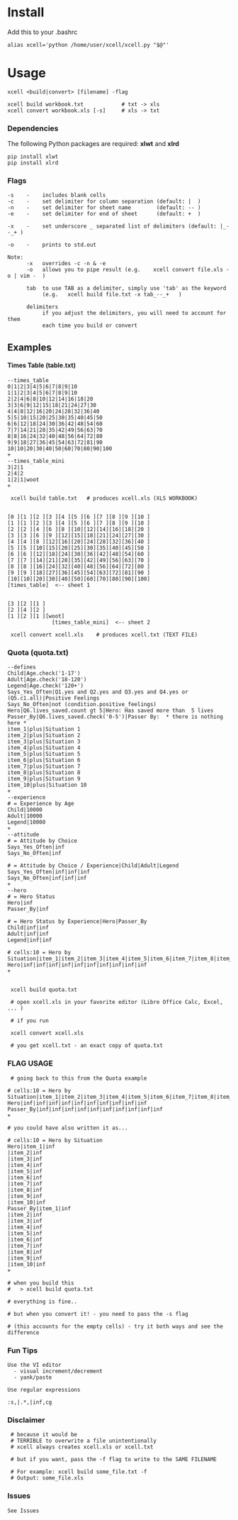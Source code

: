 # Install

Add this to your .bashrc

    alias xcell='python /home/user/xcell/xcell.py "$@"'

# Usage

    xcell <build|convert> [filename] -flag

    xcell build workbook.txt            # txt -> xls
    xcell convert workbook.xls [-s]     # xls -> txt

### Dependencies
The following Python packages are required: __xlwt__ and __xlrd__

    pip install xlwt
    pip install xlrd

### Flags

    -s    -    includes blank cells
    -c    -    set delimiter for column separation (default: |  )
    -n    -    set delimiter for sheet name        (default: -- )
    -e    -    set delimiter for end of sheet      (default: +  )
 
    -x    -    set underscore _ separated list of delimiters (default: |_--_+ )
    
    -o    -    prints to std.out
 
    Note:
          -x   overrides -c -n & -e
          -o   allows you to pipe result (e.g.    xcell convert file.xls -o | vim -  )

          tab  to use TAB as a delimiter, simply use 'tab' as the keyword
               (e.g.   xcell build file.txt -x tab_--_+   )

          delimiters
               if you adjust the delimiters, you will need to account for them 
               each time you build or convert


## Examples

#### Times Table (table.txt)

    --times_table
    0|1|2|3|4|5|6|7|8|9|10
    1|1|2|3|4|5|6|7|8|9|10
    2|2|4|6|8|10|12|14|16|18|20
    3|3|6|9|12|15|18|21|24|27|30
    4|4|8|12|16|20|24|28|32|36|40
    5|5|10|15|20|25|30|35|40|45|50
    6|6|12|18|24|30|36|42|48|54|60
    7|7|14|21|28|35|42|49|56|63|70
    8|8|16|24|32|40|48|56|64|72|80
    9|9|18|27|36|45|54|63|72|81|90
    10|10|20|30|40|50|60|70|80|90|100
    +
    --times_table_mini
    3|2|1
    2|4|2
    1|2|1|woot
    +

     xcell build table.txt   # produces xcell.xls (XLS WORKBOOK)

    
    [0 ][1 ][2 ][3 ][4 ][5 ][6 ][7 ][8 ][9 ][10 ]
    [1 ][1 ][2 ][3 ][4 ][5 ][6 ][7 ][8 ][9 ][10 ]
    [2 ][2 ][4 ][6 ][8 ][10][12][14][16][18][20 ]
    [3 ][3 ][6 ][9 ][12][15][18][21][24][27][30 ]
    [4 ][4 ][8 ][12][16][20][24][28][32][36][40 ]
    [5 ][5 ][10][15][20][25][30][35][40][45][50 ]
    [6 ][6 ][12][18][24][30][36][42][48][54][60 ]
    [7 ][7 ][14][21][28][35][42][49][56][63][70 ]
    [8 ][8 ][16][24][32][40][48][56][64][72][80 ]
    [9 ][9 ][18][27][36][45][54][63][72][81][90 ]
    [10][10][20][30][40][50][60][70][80][90][100]
    [times_table]  <-- sheet 1
    

    [3 ][2 ][1 ]
    [2 ][4 ][2 ]
    [1 ][2 ][1 ][woot]
                  [times_table_mini]  <-- sheet 2

     xcell convert xcell.xls    # produces xcell.txt (TEXT FILE)


### Quota (quota.txt)

    --defines
    Child|Age.check('1-17')
    Adult|Age.check('18-120')
    Legend|Age.check('120+')
    Says_Yes_Often|Q1.yes and Q2.yes and Q3.yes and Q4.yes or (Q5.c1.all)|Positive Feelings
    Says_No_Often|not (condition.positive_feelings)
    Hero|Q6.lives_saved.count gt 5|Hero: Has saved more than  5 lives
    Passer_By|Q6.lives_saved.check('0-5')|Passer By:  * there is nothing here *
    item_1|plus|Situation 1
    item_2|plus|Situation 2
    item_3|plus|Situation 3
    item_4|plus|Situation 4
    item_5|plus|Situation 5
    item_6|plus|Situation 6
    item_7|plus|Situation 7
    item_8|plus|Situation 8
    item_9|plus|Situation 9
    item_10|plus|Situation 10
    +
    --experience
    # = Experience by Age
    Child|10000
    Adult|10000
    Legend|10000
    +
    --attitude
    # = Attitude by Choice 
    Says_Yes_Often|inf
    Says_No_Often|inf

    # = Attitude by Choice / Experience|Child|Adult|Legend
    Says_Yes_Often|inf|inf|inf
    Says_No_Often|inf|inf|inf
    +
    --hero
    # = Hero Status
    Hero|inf
    Passer_By|inf

    # = Hero Status by Experience|Hero|Passer_By
    Child|inf|inf
    Adult|inf|inf
    Legend|inf|inf

    # cells:10 = Hero by Situation|item_1|item_2|item_3|item_4|item_5|item_6|item_7|item_8|item_9|item_10
    Hero|inf|inf|inf|inf|inf|inf|inf|inf|inf|inf
    +


     xcell build quota.txt

     # open xcell.xls in your favorite editor (Libre Office Calc, Excel, ... )

     # if you run

     xcell convert xcell.xls

     # you get xcell.txt - an exact copy of quota.txt


### FLAG USAGE

     # going back to this from the Quota example
    
    # cells:10 = Hero by Situation|item_1|item_2|item_3|item_4|item_5|item_6|item_7|item_8|item_9|item_10
    Hero|inf|inf|inf|inf|inf|inf|inf|inf|inf|inf
    Passer_By|inf|inf|inf|inf|inf|inf|inf|inf|inf|inf
    +

    # you could have also written it as...

    # cells:10 = Hero by Situation
    Hero|item_1|inf
    |item_2|inf
    |item_3|inf
    |item_4|inf
    |item_5|inf
    |item_6|inf
    |item_7|inf
    |item_8|inf
    |item_9|inf
    |item_10|inf
    Passer_By|item_1|inf
    |item_2|inf
    |item_3|inf
    |item_4|inf
    |item_5|inf
    |item_6|inf
    |item_7|inf
    |item_8|inf
    |item_9|inf
    |item_10|inf
    +

    # when you build this 
    #   > xcell build quota.txt

    # everything is fine..

    # but when you convert it! - you need to pass the -s flag

    # (this accounts for the empty cells) - try it both ways and see the difference
    
### Fun Tips

    Use the VI editor
      - visual increment/decrement
      - yank/paste

    Use regular expressions

    :s,|.*,|inf,cg
    
    
### Disclaimer

     # because it would be
     # TERRIBLE to overwrite a file unintentionally
     # xcell always creates xcell.xls or xcell.txt

     # but if you want, pass the -f flag to write to the SAME FILENAME

     # For example: xcell build some_file.txt -f
     # Output: some_file.xls

### Issues

    See Issues
